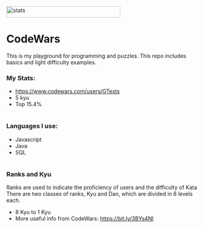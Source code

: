<img src="https://www.codewars.com/users/GTests/badges/large" alt="stats" width="300" height="30">

# CodeWars

This is my playground for programming and puzzles. This repo includes basics and light difficulty examples.

### My Stats:

- https://www.codewars.com/users/GTests
- 5 kyu
- Top 15.4%

#

### Languages I use:

- Javascript
- Java
- SQL

#

### Ranks and Kyu

Ranks are used to indicate the proficiency of users and the difficulty of Kata\
There are two classes of ranks, Kyu and Dan, which are divided in 8 levels each.

- 8 Kyu to 1 Kyu
- More useful info from CodeWars: https://bit.ly/3BYs4NI
